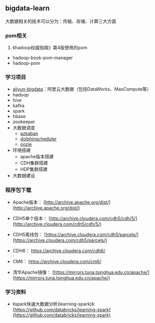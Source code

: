 ## bigdata-learn
大数据相关的技术可以分为：传输、存储、计算三大方面

### pom相关
1. 《hadoop权威指南》第4版使用的pom
- hadoop-book-pom-manager
- hadoop-pom

### 学习项目
- [aliyun-bigdata](./aliyun-bigdata)：阿里云大数据（包括DataWorks、MaxCompute等）
- hadoop
- hive
- kafka
- spark
- hbase
- zookeeper
- 大数据调度
    - [azkaban](bigdata-scheduler/azkaban)
    - [dolphinscheduler](bigdata-scheduler/dolphinscheduler)
    - [oozie](bigdata-scheduler/oozie)
- 环境搭建
    - apache版本搭建
    - CDH集群搭建
    - HDP集群搭建
- 大数据建设


### 程序包下载
- Apache版本： [http://archive.apache.org/dist/](http://archive.apache.org/dist/)
- CDH5单个版本： [http://archive.cloudera.com/cdh5/cdh/5/](http://archive.cloudera.com/cdh5/cdh/5/)
- CDH5离线包： [https://archive.cloudera.com/cdh5/parcels/](https://archive.cloudera.com/cdh5/parcels/)
- CDH6： https://archive.cloudera.com/cdh6/
- CM6：  https://archive.cloudera.com/cm6/


- 清华Apache镜像： [https://mirrors.tuna.tsinghua.edu.cn/apache/](https://mirrors.tuna.tsinghua.edu.cn/apache/)


### 学习资料
- 《spark快速大数据分析(learning-spark)》: [https://github.com/databricks/learning-spark](https://github.com/databricks/learning-spark)

